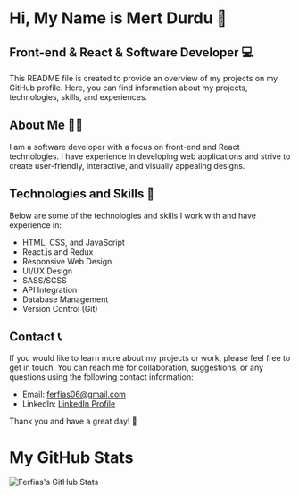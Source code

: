 # Hi, My Name is Mert Durdu 👋

## Front-end & React & Software Developer 💻

This README file is created to provide an overview of my projects on my GitHub profile. Here, you can find information about my projects, technologies, skills, and experiences.

## About Me 🙋‍♂️

I am a software developer with a focus on front-end and React technologies. I have experience in developing web applications and strive to create user-friendly, interactive, and visually appealing designs.

## Technologies and Skills 🔧

Below are some of the technologies and skills I work with and have experience in:

- HTML, CSS, and JavaScript
- React.js and Redux
- Responsive Web Design
- UI/UX Design
- SASS/SCSS
- API Integration
- Database Management
- Version Control (Git)

## Contact 📞

If you would like to learn more about my projects or work, please feel free to get in touch. You can reach me for collaboration, suggestions, or any questions using the following contact information:

- Email: ferfias06@gmail.com
- LinkedIn: [LinkedIn Profile](https://www.linkedin.com/in/mert-durdu-36b73a1b6/)

Thank you and have a great day! 🌟
# My GitHub Stats

![Ferfias's GitHub Stats](https://github-readme-stats.vercel.app/api?username=Ferfias&show_icons=true&theme=radical)


